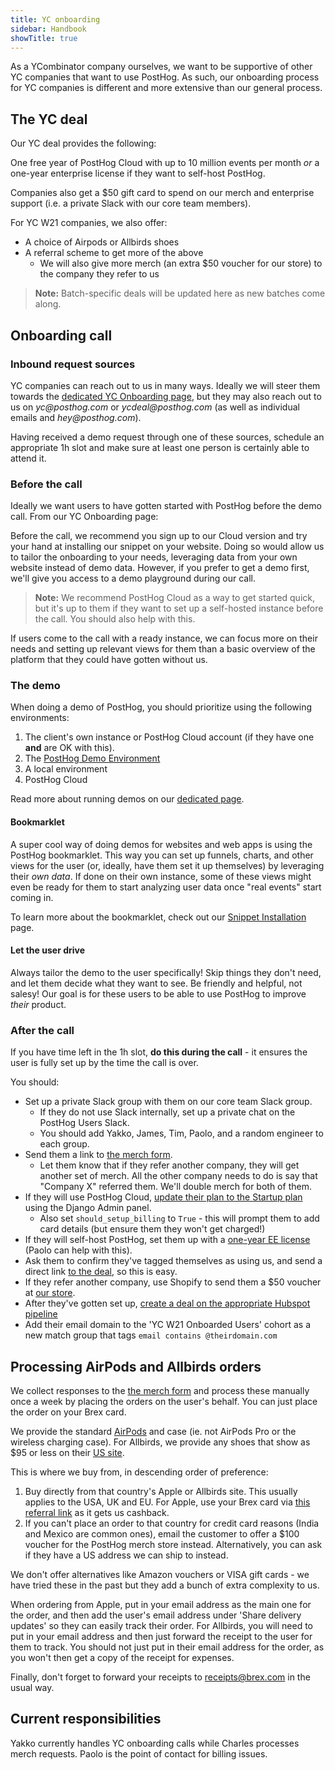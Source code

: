```yaml
---
title: YC onboarding
sidebar: Handbook
showTitle: true
---
```


As a YCombinator company ourselves, we want to be supportive of other YC companies that want to use PostHog. As such, our onboarding process for YC companies is different and more extensive than our general process.

## The YC deal

Our YC deal provides the following:

One free year of PostHog Cloud with up to 10 million events per month *or* a one-year enterprise license if they want to self-host PostHog.

Companies also get a $50 gift card to spend on our merch and enterprise support (i.e. a private Slack with our core team members).

For YC W21 companies, we also offer:

- A choice of Airpods or Allbirds shoes
- A referral scheme to get more of the above
    - We will also give more merch (an extra $50 voucher for our store) to the company they refer to us

> **Note:** Batch-specific deals will be updated here as new batches come along.

## Onboarding call

### Inbound request sources

YC companies can reach out to us in many ways. Ideally we will steer them towards the [dedicated YC Onboarding page](/yc-onboarding), but they may also reach out to us on _yc@posthog.com_ or _ycdeal@posthog.com_ (as well as individual emails and _hey@posthog.com_).

Having received a demo request through one of these sources, schedule an appropriate 1h slot and make sure at least one person is certainly able to attend it.

### Before the call

Ideally we want users to have gotten started with PostHog before the demo call. From our YC Onboarding page:

<div class="blog-quote">
Before the call, we recommend you sign up to our Cloud version and try your hand at installing our snippet on your website. Doing so would allow us to tailor the onboarding to your needs, leveraging data from your own website instead of demo data. However, if you prefer to get a demo first, we'll give you access to a demo playground during our call.
</div>

> **Note:** We recommend PostHog Cloud as a way to get started quick, but it's up to them if they want to set up a self-hosted instance before the call. You should also help with this.

If users come to the call with a ready instance, we can focus more on their needs and setting up relevant views for them than a basic overview of the platform that they could have gotten without us.

### The demo

When doing a demo of PostHog, you should prioritize using the following environments:

1. The client's own instance or PostHog Cloud account (if they have one **and** are OK with this). 
2. The [PostHog Demo Environment](https://playground.posthog.com)
3. A local environment
4. PostHog Cloud 

Read more about running demos on our [dedicated page](/handbook/growth/sales/demos).

#### Bookmarklet

A super cool way of doing demos for websites and web apps is using the PostHog bookmarklet. This way you can set up funnels, charts, and other views for the user (or, ideally, have them set it up themselves) by leveraging their *own data*. If done on their own instance, some of these views might even be ready for them to start analyzing user data once "real events" start coming in.

To learn more about the bookmarklet, check out our [Snippet Installation](/docs/integrate/client/snippet-installation#get-started-with-no-code) page.

#### Let the user drive

Always tailor the demo to the user specifically! Skip things they don't need, and let them decide what they want to see. Be friendly and helpful, not salesy! Our goal is for these users to be able to use PostHog to improve *their* product.

### After the call

If you have time left in the 1h slot, **do this during the call** - it ensures the user is fully set up by the time the call is over.

You should:

- Set up a private Slack group with them on our core team Slack group.
    - If they do not use Slack internally, set up a private chat on the PostHog Users Slack.
    - You should add Yakko, James, Tim, Paolo, and a random engineer to each group.
- Send them a link to [the merch form](https://forms.gle/K61bhD6uLxaaTqoK6).
    - Let them know that if they refer another company, they will get another set of merch. All the other company needs to do is say that "Company X" referred them. We'll double merch for both of them. 
- If they will use PostHog Cloud, [update their plan to the Startup plan](/handbook/growth/sales/billing) using the Django Admin panel.
    - Also set `should_setup_billing` to `True` - this will prompt them to add card details (but ensure them they won't get charged!)
- If they will self-host PostHog, set them up with a [one-year EE license](/handbook/growth/sales/billing) (Paolo can help with this).
- Ask them to confirm they've tagged themselves as using us, and send a direct link [to the deal](https://bookface.ycombinator.com/deals/687), so this is easy.
- If they refer another company, use Shopify to send them a $50 voucher at [our store](https://merch.posthog.com).
- After they've gotten set up, [create a deal on the appropriate Hubspot pipeline](/handbook/growth/sales/sales-operations)
- Add their email domain to the 'YC W21 Onboarded Users' cohort as a new match group that tags `email contains @theirdomain.com`

## Processing AirPods and Allbirds orders

We collect responses to the [the merch form](https://forms.gle/K61bhD6uLxaaTqoK6) and process these manually once a week by placing the orders on the user's behalf. You can just place the order on your Brex card. 

We provide the standard [AirPods](https://www.apple.com/shop/product/MV7N2AM/A/airpods-with-charging-case) and case (ie. not AirPods Pro or the wireless charging case). For Allbirds, we provide any shoes that show as $95 or less on their [US site](https://www.allbirds.com/). 

This is where we buy from, in descending order of preference:

1. Buy directly from that country's Apple or Allbirds site. This usually applies to the USA, UK and EU. For Apple, use your Brex card via [this referral link](https://apple.sjv.io/c/2279798/524650/7613?subId1=VXNlcjpjdXVzZXJfY2tlY28zN29zMDAyMTAxcmF5OWY4c201OA==&sharedId=RewardsMarketplace) as it gets us cashback. 
2. If you can't place an order to that country for credit card reasons (India and Mexico are common ones), email the customer to offer a $100 voucher for the PostHog merch store instead. Alternatively, you can ask if they have a US address we can ship to instead. 

We don't offer alternatives like Amazon vouchers or VISA gift cards - we have tried these in the past but they add a bunch of extra complexity to us. 

When ordering from Apple, put in your email address as the main one for the order, and then add the user's email address under 'Share delivery updates' so they can easily track their order. For Allbirds, you will need to put in your email address and then just forward the receipt to the user for them to track. You should not just put in their email address for the order, as you won't then get a copy of the receipt for expenses. 

Finally, don't forget to forward your receipts to receipts@brex.com in the usual way. 

## Current responsibilities

Yakko currently handles YC onboarding calls while Charles processes merch requests. Paolo is the point of contact for billing issues.
